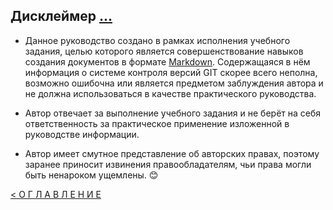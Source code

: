 ## Дисклеймер [...](https://ru.wikipedia.org/wiki/%D0%94%D0%B8%D1%81%D0%BA%D0%BB%D0%B5%D0%B9%D0%BC%D0%B5%D1%80)

- Данное руководство создано в рамках исполнения учебного задания, целью которого является совершенствование навыков создания документов в формате [Markdown](https://ru.wikipedia.org/wiki/Markdown). Содержащаяся в нём информация о системе контроля версий GIT скорее всего неполна, возможно ошибочна или является предметом заблуждения автора и не должна использоваться в качестве практического руководства.  

- Автор отвечает за выполнение учебного задания и не берёт на себя ответственность за практическое применение изложенной в руководстве информации.

- Автор имеет смутное представление об авторских правах, поэтому заранее приносит извинения правообладателям, чьи права могли быть ненароком ущемлены. :blush:


[< О Г Л А В Л Е Н И Е](../README.md)


